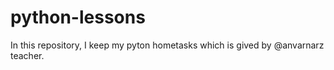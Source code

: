 # python-lessons
 In this repository, I keep my pyton hometasks which is gived by @anvarnarz teacher.
